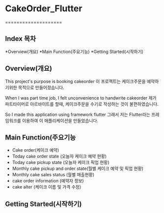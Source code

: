 # CakeOrder_Flutter
====================

Index 목차
---------
*Overview(개요)
*Main Function(주요기능)
*Getting Started(시작하기)


Overview(개요)
------------
This project's purpose is booking cakeorder
이 프로젝트는 케이크주문을 예약하기위한 목적으로 만들어졌습니다.

When I was part time job, I felt unconvenience to handwrite cakeorder
제가 파트타이머로 아르바이트를 할때, 케이크주문을 수기로 작성하는 것이 불편하였습니다.

So I made this application using framework flutter
그래서 저는 Flutter라는 프레임워크를 이용하여 이 애플리케이션을 만들었습니다.

Main Function(주요기능
-------------------

* Cake order(케이크 예약)
* Today cake order state (오늘자 케이크 예약 현황)
* Today cake pickup state (오늘자 케이크 픽업 현황)
* Monthly cake pickup and order state(월별 케이크 예약 및 픽업 현황)
* Monthly cake sales status (월별 매출현황)
* cake order information (예약자 정보)
* cake alter (케이크 이름 및 가격 수정)

Getting Started(시작하기)
---------------
